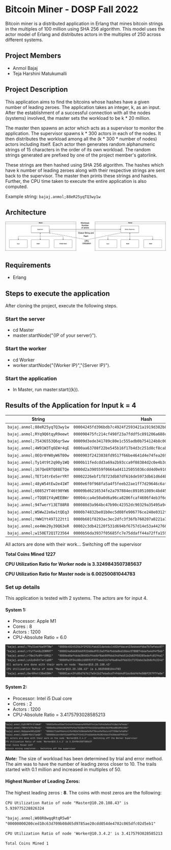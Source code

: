 # Bitcoin Miner - DOSP Fall 2022 
Bitcoin miner is a distributed application in Erlang that mines bitcoin strings in the 
multiples of 100 million using SHA 256 algorithm. This model uses the actor model of 
Erlang and distributes actors in the multiples of 250 across different systems.

## Project Members
* Anmol Bajaj
* Teja Harshini Matukumalli

## Project Description

This application aims to find the bitcoins whose hashes have a given number of
leading zeroes. The application takes an integer, k, as an input. After the establishment
of a successful connection with all the nodes (systems) involved, the master sets 
the workload to be k * 20 million. 

The master then spawns an actor which acts as a supervisor to monitor the application. 
The supervisor spawns k * 300 actors in each of the nodes. It then distributes the 
workload among all the (k * 300 * number of nodes) actors including itself. Each actor then generates
random alphanumeric strings of 15 characters in the order of its own workload. The random strings generated are 
prefixed by one of the project member's gatorlink. 

These strings are then hashed using SHA 256 algorithm. The hashes which have k number of 
leading zeroes along with their respective strings are sent back to the supervisor. The master 
then prints these strings and hashes. Further, the CPU time taken to execute the entire 
application is also computed. 

Example string: `bajaj.anmol;88eR25yqTQ3wy1w`

## Architecture

![alt text](https://github.com/anmbajaj/DOSPFall2022/blob/main/bitcoin-miner/BitcoinMiner.png)

## Requirements

* Erlang

## Steps to execute the application

After cloning the project, execute the following steps.

### Start the server

* cd Master
* master:startNode("{IP of your server}").

### Start the worker

* cd Worker
* worker:startNode("{Worker IP}","{Server IP}").

### Start the application

* In Master, run master:start({k}).


## Results of the Application for Input k = 4


| String                        | Hash                                                             |
| ----------------------------- |:----------------------------------------------------------------:|
| `bajaj.anmol;88eR25yqTQ3wy1w`   | `00004245fd396bdb7c4924f2593421a1919d382b896c7d56101d6d779b57711a` | 
| `bajaj.anmol;RYq9Q6tqyR9eewt`   | `000098475fc214cf498f23a7fddf5c891206a688cb6e3fab96b12abc2774132c` |
| `bajaj.anmol;75436553Q6qr5ww`   | `00009d3ede341789c80e1c555adb0b754124b8c0037d10f70904d782741f2315` |
| `bajaj.anmol;4W91W3Tq6EWr4qE`   | `0000aa63708f22be545b16f17b4d3c251d8cf8caba898872697faa933c1717a8` |
| `bajaj.anmol;0EQr0YW8yW6T00w`   | `0000903f2423038fd9517f66be4641d4e74fea269ed11d0d6c11863414d3c3b8` |
| `bajaj.anmol;Ty14t9t2q90y1WQ`   | `0000b11fedcdd3a69a2b93cca9f08384d2c0e4b3df4b6139b8c8e6b19b07185a` |
| `bajaj.anmol;167QeERTQ88ETQe`   | `0000d2a390559f0664ad41125055036cdd4d0e916740c899a9966ba858267d5b` |
| `bajaj.anmol;TET14trEe5erYRT`   | `00002226ebf1f8723db87df616de5973db61d6d4b41832169c5fadf6db26bf62` |
| `bajaj.anmol;48yW54tEw2e41WT`   | `0000e6f0f968fa5a4f5feeb22ae1ff7d29646c6af2d9ff3691cb4aab6c832351` |
| `bajaj.anmol;60852YT46t90YW6`   | `00009bd6216534fe2a797884ec891051089c4bd457d2535adb83f9d7d3d725b3` |
| `bajaj.anmol;rTQQ01Y4yWEE8Wr`   | `00004cca4e50a0d6a96ca8206fcaf4606f4eb3f6d52a6ac5bed5be104625479f` |
| `bajaj.anmol;94TwerY13ET88R8`   | `000088d3a964bc47b90c42352dc90329a35495a94559d4378d3cd5629edadb90` |
| `bajaj.anmol;W5Ww22e6w1tQEq3`   | `0000b74832be01b0ec5d08fe906776ce248e0312f7e195532eb5d779b6f6db21` |
| `bajaj.anmol;YWW1Yt497122tt1`   | `0000b601f8293ac3ec2dfc3f36fb760207a0221a7dff460e4f3e57f646efdcbf` |
| `bajaj.anmol;ee4We29y39Q63eR`   | `00002c3db42120f531d694bf6757d14e53a44276656c72394cabe2afcd2eb297` |
| `bajaj.anmol;w150ET2Q1T23564`   | `0000b56da3937f05685fc7e75ddaff44a72ffa159400bfd4ee70fc2e6d8dfdc3` |

All actors are done with their work... Switching off the supervisor

**Total Coins Mined 1227** 

**CPU Utilization Ratio for Worker node is 3.3249843507385637**

**CPU Utilization Ratio for Master node is  6.00250081044783**


### Set up details

This application is tested with 2 systems. The actors are for input 4. 

#### System 1:

* Processor: Apple M1
* Cores : 8
* Actors : 1200
* CPU-Absolute Ratio =  6.0

![alt text](https://github.com/anmbajaj/DOSPFall2022/blob/main/bitcoin-miner/Master_CPU_time.png)


#### System 2:

* Processor: Intel i5 Dual core
* Cores : 2
* Actors : 1200
* CPU-Absolute Ratio = 3.4175793028585213

![alt text](https://github.com/anmbajaj/DOSPFall2022/blob/main/bitcoin-miner/Worker_CPU_time.png)


***Note:*** The size of workload has been determined by trial and error method. The 
aim was to have the number of leading zeros closer to 10. The trails started 
with 0.1 million and increased in multiples of 50. 

#### Highest Number of Leading Zeros:
The highest leading zeros : **8**. The coins with most zeros are the following:


`CPU Utilization Ratio of node "Master@10.20.108.43" is 5.939775228826324`

`"bajaj.anmol;W08R8wqqRtqR5w0"   "00000000200ced10c63d709b08d65d9785ae20cdd054de4702c065dfc02d5eb1"`

`CPU Utilization Ratio of node 'Worker@10.3.4.2' is 3.4175793028585213`

`Total Coins Mined 1`     








